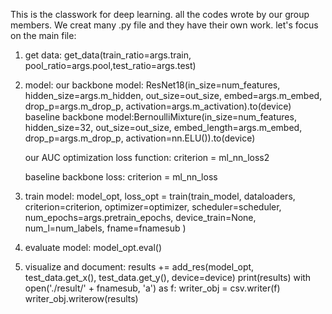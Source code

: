 This is the classwork for deep learning. all the codes wrote by our group members. 
We creat many .py file and they have their own work.
let's focus on the main file:
1. get data:
get_data(train_ratio=args.train, pool_ratio=args.pool,test_ratio=args.test)
2. model:
   our backbone model: ResNet18(in_size=num_features, hidden_size=args.m_hidden, out_size=out_size, embed=args.m_embed,
                        drop_p=args.m_drop_p, activation=args.m_activation).to(device)
   baseline backbone model:BernoulliMixture(in_size=num_features, hidden_size=32, out_size=out_size,
                       embed_length=args.m_embed, drop_p=args.m_drop_p, activation=nn.ELU()).to(device)
   
   our AUC optimization loss function: criterion = ml_nn_loss2

   baseline backbone loss: criterion = ml_nn_loss
   
4. train model: 
model_opt, loss_opt = train(train_model,
                            dataloaders,
                            criterion=criterion,
                            optimizer=optimizer,
                            scheduler=scheduler,
                            num_epochs=args.pretrain_epochs,
                            device_train=None,
                            num_l=num_labels,
                            fname=fnamesub
                            )
   
5. evaluate model:
   model_opt.eval()
   
6. visualize and document:
results += add_res(model_opt, test_data.get_x(), test_data.get_y(), device=device)
print(results)
with open('./result/' + fnamesub, 'a') as f:
    writer_obj = csv.writer(f)
    writer_obj.writerow(results)


